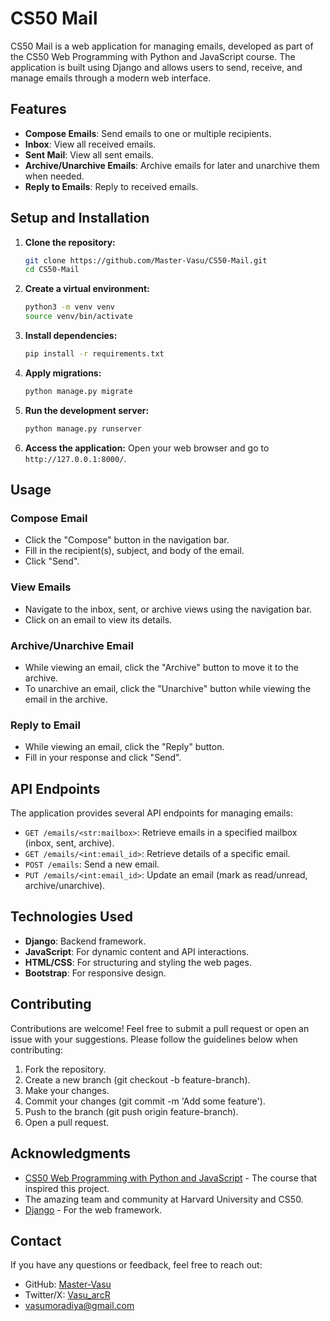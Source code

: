 # CS50 Mail

CS50 Mail is a web application for managing emails, developed as part of the CS50 Web Programming with Python and JavaScript course. The application is built using Django and allows users to send, receive, and manage emails through a modern web interface.


## Features

- **Compose Emails**: Send emails to one or multiple recipients.
- **Inbox**: View all received emails.
- **Sent Mail**: View all sent emails.
- **Archive/Unarchive Emails**: Archive emails for later and unarchive them when needed.
- **Reply to Emails**: Reply to received emails.


## Setup and Installation

1. **Clone the repository:**

   ```bash
   git clone https://github.com/Master-Vasu/CS50-Mail.git
   cd CS50-Mail

2. **Create a virtual environment:**

    ```bash
    python3 -m venv venv
    source venv/bin/activate

3. **Install dependencies:**

    ```bash
    pip install -r requirements.txt

4. **Apply migrations:**

    ```bash
    python manage.py migrate

5. **Run the development server:**

    ```bash
    python manage.py runserver

6. **Access the application:**
    Open your web browser and go to `http://127.0.0.1:8000/`.


## Usage

### Compose Email

- Click the "Compose" button in the navigation bar.
- Fill in the recipient(s), subject, and body of the email.
- Click "Send".

### View Emails

- Navigate to the inbox, sent, or archive views using the navigation bar.
- Click on an email to view its details.

### Archive/Unarchive Email

- While viewing an email, click the "Archive" button to move it to the archive.
- To unarchive an email, click the "Unarchive" button while viewing the email in the archive.

### Reply to Email

- While viewing an email, click the "Reply" button.
- Fill in your response and click "Send".


## API Endpoints

The application provides several API endpoints for managing emails:

- `GET /emails/<str:mailbox>`: Retrieve emails in a specified mailbox (inbox, sent, archive).
- `GET /emails/<int:email_id>`: Retrieve details of a specific email.
- `POST /emails`: Send a new email.
- `PUT /emails/<int:email_id>`: Update an email (mark as read/unread, archive/unarchive).


## Technologies Used

- **Django**: Backend framework.
- **JavaScript**: For dynamic content and API interactions.
- **HTML/CSS**: For structuring and styling the web pages.
- **Bootstrap**: For responsive design.


## Contributing

Contributions are welcome! Feel free to submit a pull request or open an issue with your suggestions. Please follow the guidelines below when contributing:

1. Fork the repository.
2. Create a new branch (git checkout -b feature-branch).
3. Make your changes.
4. Commit your changes (git commit -m 'Add some feature').
5. Push to the branch (git push origin feature-branch).
6. Open a pull request.


## Acknowledgments

- [CS50 Web Programming with Python and JavaScript](https://cs50.harvard.edu/web/2020/) - The course that inspired this project.
- The amazing team and community at Harvard University and CS50.
- [Django](https://www.djangoproject.com/) - For the web framework.


## Contact

If you have any questions or feedback, feel free to reach out:

- GitHub: [Master-Vasu](https://github.com/Master-Vasu)
- Twitter/X: [Vasu_arcR](https://x.com/Vasu_arcR)
- vasumoradiya@gmail.com
